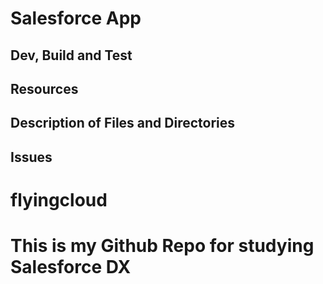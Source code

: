 # Salesforce App

## Dev, Build and Test

## Resources

## Description of Files and Directories

## Issues
# flyingcloud
# This is my Github Repo for studying Salesforce DX
